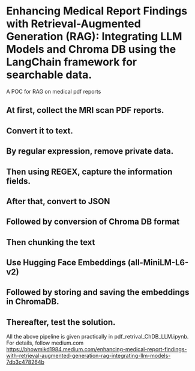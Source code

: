 # Enhancing Medical Report Findings with Retrieval-Augmented Generation (RAG): Integrating LLM Models and Chroma DB using the LangChain framework for searchable data.
A POC for RAG on medical pdf reports

## At first, collect the MRI scan PDF reports.
## Convert it to text.
## By regular expression, remove private data.
## Then using REGEX, capture the information fields.
## After that, convert to JSON
## Followed by conversion of Chroma DB format
## Then chunking the text
## Use Hugging Face Embeddings (all-MiniLM-L6-v2)
## Followed by storing and saving the embeddings in ChromaDB.
## Thereafter, test the solution. 

All the above pipeline is given practically in pdf_retrival_ChDB_LLM.ipynb.
For details, follow medium.com
https://bhowmikd1984.medium.com/enhancing-medical-report-findings-with-retrieval-augmented-generation-rag-integrating-llm-models-7db3c478264b

